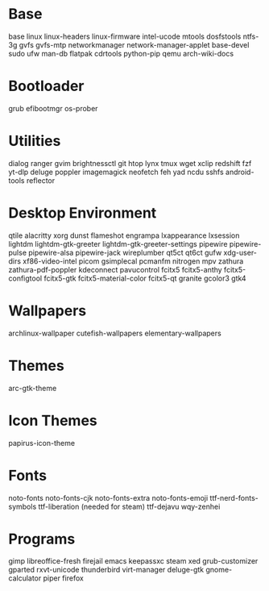 # Base
base
linux
linux-headers
linux-firmware
intel-ucode
mtools
dosfstools
ntfs-3g
gvfs
gvfs-mtp
networkmanager
network-manager-applet
base-devel
sudo
ufw
man-db
flatpak
cdrtools
python-pip
qemu
arch-wiki-docs

# Bootloader
grub
efibootmgr
os-prober

# Utilities
dialog
ranger
gvim
brightnessctl
git
htop
lynx
tmux
wget
xclip
redshift
fzf
yt-dlp
deluge
poppler
imagemagick
neofetch
feh
yad
ncdu
sshfs
android-tools
reflector

# Desktop Environment
qtile
alacritty
xorg
dunst
flameshot
engrampa
lxappearance
lxsession
lightdm
lightdm-gtk-greeter
lightdm-gtk-greeter-settings
pipewire
pipewire-pulse
pipewire-alsa
pipewire-jack
wireplumber
qt5ct
qt6ct
gufw
xdg-user-dirs
xf86-video-intel
picom
gsimplecal
pcmanfm
nitrogen
mpv
zathura
zathura-pdf-poppler
kdeconnect
pavucontrol
fcitx5
fcitx5-anthy
fcitx5-configtool
fcitx5-gtk
fcitx5-material-color
fcitx5-qt
granite
gcolor3
gtk4

# Wallpapers
archlinux-wallpaper
cutefish-wallpapers
elementary-wallpapers

# Themes
arc-gtk-theme

# Icon Themes
papirus-icon-theme

# Fonts
noto-fonts
noto-fonts-cjk
noto-fonts-extra
noto-fonts-emoji
ttf-nerd-fonts-symbols
ttf-liberation (needed for steam)
ttf-dejavu
wqy-zenhei

# Programs
gimp
libreoffice-fresh
firejail
emacs
keepassxc
steam
xed
grub-customizer
gparted
rxvt-unicode
thunderbird
virt-manager
deluge-gtk
gnome-calculator
piper
firefox
